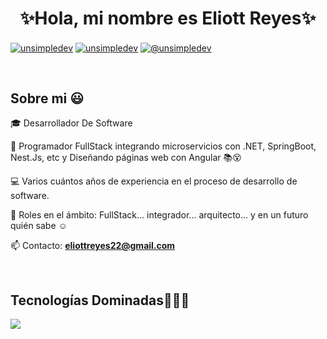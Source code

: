 <h1 align="center">✨Hola, mi nombre es Eliott Reyes✨ </h1> 

<p align="left">

<a href="https://www.linkedin.com/in/eliottreyes/" target="blank"><img align="center" src="https://img.shields.io/badge/LinkedIn-0077B5?style=for-the-badge&logo=linkedin&logoColor=white" alt="unsimpledev"/></a>
<a href="https://www.facebook.com/eliott.reyes.1/" target="blank"><img align="center" src="https://img.shields.io/badge/Facebook-1877F2?style=for-the-badge&logo=facebook&logoColor=white" alt="unsimpledev"  /></a>
<a href = "mailto:eliottreyes22@gmail.com" target="blank"><img align="center" src="https://img.shields.io/badge/Gmail-D14836?style=for-the-badge&logo=gmail&logoColor=white" alt="@unsimpledev"  /></a>
  </p>
<br>
<h2>Sobre mi 😃</h2>
<!--Intro start-->

<p align="left">
🎓 Desarrollador De Software

🎥 Programador FullStack integrando microservicios con .NET, SpringBoot, Nest.Js, etc y Diseñando páginas web con Angular  📚😵 

💻 Varios cuántos años de experiencia en el proceso de desarrollo de software.

📝 Roles en el ámbito: FullStack... integrador... arquitecto... y en un futuro quién sabe ☺️

📫 Contacto: **eliottreyes22@gmail.com**
<!--Intro end-->
  </p>
<br>

<h2 >Tecnologías Dominadas👨🏻‍💻</h2>
<!--tech stack icons-->
<p align="left">
  <a href="https://skillicons.dev">
    <img src="https://skillicons.dev/icons?i=cs,dotnet,java,html,css,js,ts,angular,git,azure,docker,azure,kubernetes,linux" />
  </a>
</p>
<br>
<!-------------------------->

